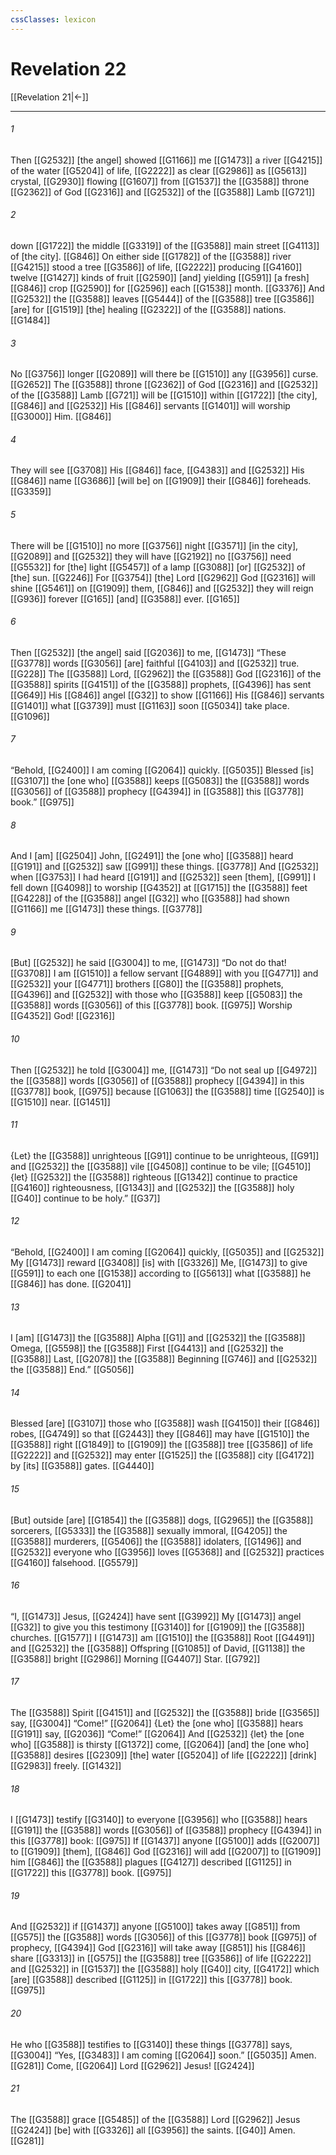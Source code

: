 ```yaml
---
cssClasses: lexicon
---
```


# Revelation 22

[[Revelation 21|←]]

---

###### 1
Then [[G2532]] [the angel] showed [[G1166]] me [[G1473]] a river [[G4215]] of the water [[G5204]] of life, [[G2222]] as clear [[G2986]] as [[G5613]] crystal, [[G2930]] flowing [[G1607]] from [[G1537]] the [[G3588]] throne [[G2362]] of God [[G2316]] and [[G2532]] of the [[G3588]] Lamb [[G721]]

###### 2
down [[G1722]] the middle [[G3319]] of the [[G3588]] main street [[G4113]] of [the city]. [[G846]] On either side [[G1782]] of the [[G3588]] river [[G4215]] stood a tree [[G3586]] of life, [[G2222]] producing [[G4160]] twelve [[G1427]] kinds of fruit [[G2590]] [and] yielding [[G591]] [a fresh] [[G846]] crop [[G2590]] for [[G2596]] each [[G1538]] month. [[G3376]] And [[G2532]] the [[G3588]] leaves [[G5444]] of the [[G3588]] tree [[G3586]] [are] for [[G1519]] [the] healing [[G2322]] of the [[G3588]] nations. [[G1484]]

###### 3
No [[G3756]] longer [[G2089]] will there be [[G1510]] any [[G3956]] curse. [[G2652]] The [[G3588]] throne [[G2362]] of God [[G2316]] and [[G2532]] of the [[G3588]] Lamb [[G721]] will be [[G1510]] within [[G1722]] [the city], [[G846]] and [[G2532]] His [[G846]] servants [[G1401]] will worship [[G3000]] Him. [[G846]]

###### 4
They will see [[G3708]] His [[G846]] face, [[G4383]] and [[G2532]] His [[G846]] name [[G3686]] [will be] on [[G1909]] their [[G846]] foreheads. [[G3359]]

###### 5
There will be [[G1510]] no more [[G3756]] night [[G3571]] [in the city], [[G2089]] and [[G2532]] they will have [[G2192]] no [[G3756]] need [[G5532]] for [the] light [[G5457]] of a lamp [[G3088]] [or] [[G2532]] of [the] sun. [[G2246]] For [[G3754]] [the] Lord [[G2962]] God [[G2316]] will shine [[G5461]] on [[G1909]] them, [[G846]] and [[G2532]] they will reign [[G936]] forever [[G165]] [and] [[G3588]] ever. [[G165]]

###### 6
Then [[G2532]] [the angel] said [[G2036]] to me, [[G1473]] “These [[G3778]] words [[G3056]] [are] faithful [[G4103]] and [[G2532]] true. [[G228]] The [[G3588]] Lord, [[G2962]] the [[G3588]] God [[G2316]] of the [[G3588]] spirits [[G4151]] of the [[G3588]] prophets, [[G4396]] has sent [[G649]] His [[G846]] angel [[G32]] to show [[G1166]] His [[G846]] servants [[G1401]] what [[G3739]] must [[G1163]] soon [[G5034]] take place. [[G1096]]

###### 7
“Behold, [[G2400]] I am coming [[G2064]] quickly. [[G5035]] Blessed [is] [[G3107]] the [one who] [[G3588]] keeps [[G5083]] the [[G3588]] words [[G3056]] of [[G3588]] prophecy [[G4394]] in [[G3588]] this [[G3778]] book.” [[G975]]

###### 8
And I [am] [[G2504]] John, [[G2491]] the [one who] [[G3588]] heard [[G191]] and [[G2532]] saw [[G991]] these things. [[G3778]] And [[G2532]] when [[G3753]] I had heard [[G191]] and [[G2532]] seen [them], [[G991]] I fell down [[G4098]] to worship [[G4352]] at [[G1715]] the [[G3588]] feet [[G4228]] of the [[G3588]] angel [[G32]] who [[G3588]] had shown [[G1166]] me [[G1473]] these things. [[G3778]]

###### 9
[But] [[G2532]] he said [[G3004]] to me, [[G1473]] “Do not do that! [[G3708]] I am [[G1510]] a fellow servant [[G4889]] with you [[G4771]] and [[G2532]] your [[G4771]] brothers [[G80]] the [[G3588]] prophets, [[G4396]] and [[G2532]] with those who [[G3588]] keep [[G5083]] the [[G3588]] words [[G3056]] of this [[G3778]] book. [[G975]] Worship [[G4352]] God! [[G2316]]

###### 10
Then [[G2532]] he told [[G3004]] me, [[G1473]] “Do not seal up [[G4972]] the [[G3588]] words [[G3056]] of [[G3588]] prophecy [[G4394]] in this [[G3778]] book, [[G975]] because [[G1063]] the [[G3588]] time [[G2540]] is [[G1510]] near. [[G1451]]

###### 11
{Let} the [[G3588]] unrighteous [[G91]] continue to be unrighteous, [[G91]] and [[G2532]] the [[G3588]] vile [[G4508]] continue to be vile; [[G4510]] {let} [[G2532]] the [[G3588]] righteous [[G1342]] continue to practice [[G4160]] righteousness, [[G1343]] and [[G2532]] the [[G3588]] holy [[G40]] continue to be holy.” [[G37]]

###### 12
“Behold, [[G2400]] I am coming [[G2064]] quickly, [[G5035]] and [[G2532]] My [[G1473]] reward [[G3408]] [is] with [[G3326]] Me, [[G1473]] to give [[G591]] to each one [[G1538]] according to [[G5613]] what [[G3588]] he [[G846]] has done. [[G2041]]

###### 13
I [am] [[G1473]] the [[G3588]] Alpha [[G1]] and [[G2532]] the [[G3588]] Omega, [[G5598]] the [[G3588]] First [[G4413]] and [[G2532]] the [[G3588]] Last, [[G2078]] the [[G3588]] Beginning [[G746]] and [[G2532]] the [[G3588]] End.” [[G5056]]

###### 14
Blessed [are] [[G3107]] those who [[G3588]] wash [[G4150]] their [[G846]] robes, [[G4749]] so that [[G2443]] they [[G846]] may have [[G1510]] the [[G3588]] right [[G1849]] to [[G1909]] the [[G3588]] tree [[G3586]] of life [[G2222]] and [[G2532]] may enter [[G1525]] the [[G3588]] city [[G4172]] by [its] [[G3588]] gates. [[G4440]]

###### 15
[But] outside [are] [[G1854]] the [[G3588]] dogs, [[G2965]] the [[G3588]] sorcerers, [[G5333]] the [[G3588]] sexually immoral, [[G4205]] the [[G3588]] murderers, [[G5406]] the [[G3588]] idolaters, [[G1496]] and [[G2532]] everyone who [[G3956]] loves [[G5368]] and [[G2532]] practices [[G4160]] falsehood. [[G5579]]

###### 16
“I, [[G1473]] Jesus, [[G2424]] have sent [[G3992]] My [[G1473]] angel [[G32]] to give you this testimony [[G3140]] for [[G1909]] the [[G3588]] churches. [[G1577]] I [[G1473]] am [[G1510]] the [[G3588]] Root [[G4491]] and [[G2532]] the [[G3588]] Offspring [[G1085]] of David, [[G1138]] the [[G3588]] bright [[G2986]] Morning [[G4407]] Star. [[G792]]

###### 17
The [[G3588]] Spirit [[G4151]] and [[G2532]] the [[G3588]] bride [[G3565]] say, [[G3004]] “Come!” [[G2064]] {Let} the [one who] [[G3588]] hears [[G191]] say, [[G2036]] “Come!” [[G2064]] And [[G2532]] {let} the [one who] [[G3588]] is thirsty [[G1372]] come, [[G2064]] [and] the [one who] [[G3588]] desires [[G2309]] [the] water [[G5204]] of life [[G2222]] [drink] [[G2983]] freely. [[G1432]]

###### 18
I [[G1473]] testify [[G3140]] to everyone [[G3956]] who [[G3588]] hears [[G191]] the [[G3588]] words [[G3056]] of [[G3588]] prophecy [[G4394]] in this [[G3778]] book: [[G975]] If [[G1437]] anyone [[G5100]] adds [[G2007]] to [[G1909]] [them], [[G846]] God [[G2316]] will add [[G2007]] to [[G1909]] him [[G846]] the [[G3588]] plagues [[G4127]] described [[G1125]] in [[G1722]] this [[G3778]] book. [[G975]]

###### 19
And [[G2532]] if [[G1437]] anyone [[G5100]] takes away [[G851]] from [[G575]] the [[G3588]] words [[G3056]] of this [[G3778]] book [[G975]] of prophecy, [[G4394]] God [[G2316]] will take away [[G851]] his [[G846]] share [[G3313]] in [[G575]] the [[G3588]] tree [[G3586]] of life [[G2222]] and [[G2532]] in [[G1537]] the [[G3588]] holy [[G40]] city, [[G4172]] which [are] [[G3588]] described [[G1125]] in [[G1722]] this [[G3778]] book. [[G975]]

###### 20
He who [[G3588]] testifies to [[G3140]] these things [[G3778]] says, [[G3004]] “Yes, [[G3483]] I am coming [[G2064]] soon.” [[G5035]] Amen. [[G281]] Come, [[G2064]] Lord [[G2962]] Jesus! [[G2424]]

###### 21
The [[G3588]] grace [[G5485]] of the [[G3588]] Lord [[G2962]] Jesus [[G2424]] [be] with [[G3326]] all [[G3956]] the saints. [[G40]] Amen. [[G281]]

